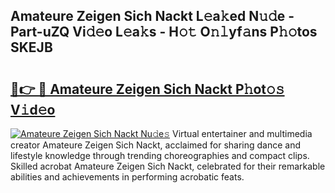 ## Amateure Zeigen Sich Nackt L𝚎a𝚔ed N𝚞𝚍e - Part-uZQ Vi𝚍𝚎o L𝚎a𝚔s - H𝚘𝚝 O𝚗𝚕yf𝚊ns P𝚑𝚘tos SKEJB

# <h2><a href="http://kfa1a2i.oniu.top/?m=Amateure+Zeigen+Sich+Nackt">🔗👉 🔴 Amateure Zeigen Sich Nackt P𝚑ot𝚘𝚜 V𝚒d𝚎o</a></h2>

[![Amateure Zeigen Sich Nackt Nu𝚍e𝚜](https://i.imgur.com/0qMVB7G.gif)](http://kfa1a2i.oniu.top/?m=Amateure+Zeigen+Sich+Nackt)
Virtual entertainer and multimedia creator Amateure Zeigen Sich Nackt, acclaimed for sharing dance and lifestyle knowledge through trending choreographies and compact clips. Skilled acrobat Amateure Zeigen Sich Nackt, celebrated for their remarkable abilities and achievements in performing acrobatic feats.  
